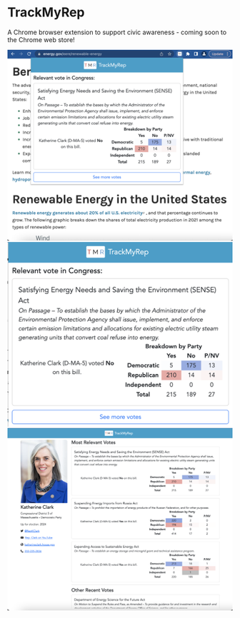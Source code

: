 # TrackMyRep
A Chrome browser extension to support civic awareness - coming soon to the Chrome web store!

<div align="center">
  <img src="screenshots/webpage.png" width="600" /><br />
  <img src="screenshots/oneclick.png" width="600" /><br />
  <img src="screenshots/twoclicks.png" width="600" />
</div>